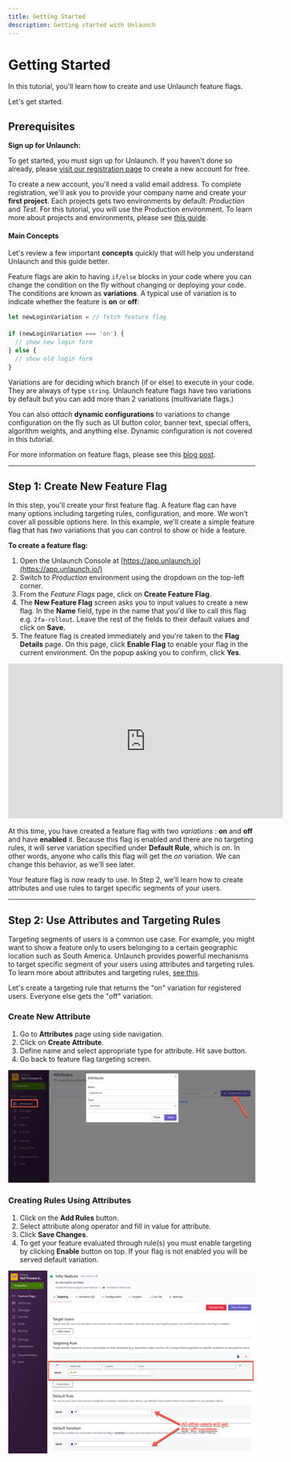 ```yaml
---
title: Getting Started
description: Getting started with Unlaunch
---
```


# Getting Started

In this tutorial, you'll learn how to create and use Unlaunch feature flags. 

Let's get started.

## Prerequisites

**Sign up for Unlaunch:**

To get started, you must sign up for Unlaunch. If you haven't done so already, please [visit our registration page](https://app.unlaunch.io/signup) to create a new account for free. 

To create a new account, you'll need a valid email address. To complete registration, we'll ask you to provide your company name and create your **first project**. Each projects gets two environments by default: *Production* and *Test*. For this tutorial, you will use the Production environment. To learn more about projects and environments, please see [this guide](../projects).

#### Main Concepts

Let's review a few important **concepts** quickly that will help you understand Unlaunch and this guide better.

Feature flags are akin to having `if/else` blocks in your code where you can change the condition on the fly without changing or deploying your code. The conditions are known as **variations**. A typical use of variation is to indicate whether the feature is **on** or **off**:

```javascript
let newLoginVariation = // fetch feature flag

if (newLoginVariation === 'on') {
  // show new login form
} else {
  // show old login form
}
```

Variations are for deciding which branch (if or else) to execute in your code. They are always of type `string`. Unlaunch feature flags have two variations by default but you can add more than 2 variations (multivariate flags.) 

You can also *attach* **dynamic configurations** to variations to change configuration on the fly such as UI button color, banner text, special offers, algorithm weights, and anything else. Dynamic configuration is not covered in this tutorial.

For more information on feature flags, please see this [blog post](https://blog.unlaunch.io/2020-08-01-feature-flags/).

<hr/>

## Step 1: Create New Feature Flag

In this step, you'll create your first feature flag. A feature flag can have many options including targeting rules, configuration, and more. We won't cover all possible options here. In this example, we'll create a simple feature flag that has *two* variations that you can control to show or hide a feature.

**To create a feature flag:**

1. Open the Unlaunch Console at [https://app.unlaunch.io](https://app.unlaunch.io/)
2. Switch to *Production* environment using the dropdown on the top-left corner. 
3. From the *Feature Flags* page, click on **Create Feature Flag**.
4. The **New Feature Flag** screen asks you to input values to create a new flag. In the **Name** field, type in the name that you'd like to call this flag e.g. `2fa-rollout`. Leave the rest of the fields to their default values and click on **Save.**
5. The feature flag is created immediately and you're taken to the **Flag Details** page. On this page, click **Enable Flag** to enable your flag in the current environment. On the popup asking you to confirm, click **Yes**.

<div class="d-flex justify-content-center mb-3">
  <iframe width="560" height="315" src="https://www.youtube.com/embed/7ltRZNpKCzQ" frameborder="0" allow="accelerometer; autoplay; clipboard-write; encrypted-media; gyroscope; picture-in-picture" allowfullscreen></iframe>
</div>

At this time, you have created a feature flag with two *variations* : **on** and **off** and have **enabled** it. Because this flag is enabled and there are no targeting rules, it will serve variation specified under **Default Rule**, which is *on*. In other words, anyone who calls this flag will get the *on* variation. We can change this behavior, as we'll see later.

Your feature flag is now ready to use. In Step 2, we'll learn how to create attributes and use rules to target specific segments of your users. 

<hr>

## Step 2: Use Attributes and Targeting Rules 

Targeting segments of users is a common use case. For example, you might want to show a feature only to users belonging to a certain geographic location such as South America. Unlaunch provides powerful mechanisms to target specific segment of your users using attributes and targeting rules. To learn more about attributes and targeting rules, [see this](../attributes/).

Let's create a targeting rule that returns the "on" variation for registered users. Everyone else gets the "off" variation. 

### Create New Attribute
1. Go to **Attributes** page using side navigation.
2. Click on **Create Attribute**.
3. Define name and select appropriate type for attribute. Hit save button.
4. Go back to feature flag targeting screen.

<div class="justify-content-center">
    <img src="/assets/img/attributes/create.png" alt="create a new attribute"/>
</div>

### Creating Rules Using Attributes
1. Click on the **Add Rules** button.
2. Select attribute along operator and fill in value for attribute.
3. Click **Save Changes**.
4. To get your feature evaluated through rule(s) you must enable targeting by clicking **Enable** button on top. If your flag is not enabled you will be served default variation.

<div class="justify-content-center">
    <img src="/assets/img/attributes/target.png" alt="target users by registered attribute"/>
</div>

